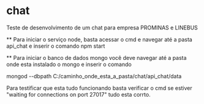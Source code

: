 # chat
Teste de desenvolvimento de um chat para empresa PROMINAS e LINEBUS

** Para iniciar o serviço node, basta acessar o cmd e navegar até a pasta api_chat e inserir o comando
npm start


** Para iniciar o banco de dados mongo você deve navegar até a pasta onde esta instalado o mongo e inserir
o comando 

mongod --dbpath C:/caminho_onde_esta_a_pasta/chat/api_chat/data

Para testificar que esta tudo funcionando basta verificar o cmd se estiver "waiting for connections on port 27017" tudo esta corrto.